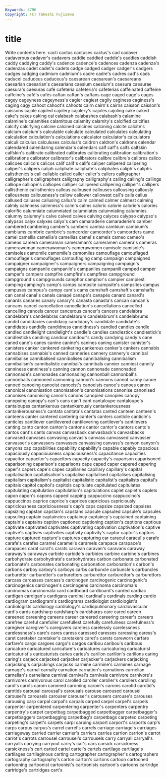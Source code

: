 ```yaml
---
Keywords: 5796 
Copyright: (C) Takeshi Fujisawa
---
```


# title

Write contents here.
cacti
cactus cactuses cactus's cad cadaver cadaverous cadaver's cadavers caddie caddied
caddie's caddies caddish caddy caddying caddy's cadence cadence's cadences cadenza
cadenza's cadenzas cadet cadet's cadets cadge cadged cadger cadger's cadgers
cadges cadging cadmium cadmium's cadre cadre's cadres cad's cads caducei
caduceus caduceus's caesarean caesarean's caesareans caesarian caesarian's caesarians caesium caesium's
caesura caesurae caesura's caesuras café cafeteria cafeteria's cafeterias caffeinated caffeine
caffeine's café's cafés caftan caftan's caftans cage caged cage's cages
cagey cageyness cageyness's cagier cagiest cagily caginess caginess's caging cagy
cahoot cahoot's cahoots cairn cairn's cairns caisson caisson's caissons cajole
cajoled cajolery cajolery's cajoles cajoling cake caked cake's cakes caking
cal calabash calabashes calabash's calamine calamine's calamities calamitous calamity calamity's
calcified calcifies calcify calcifying calcine calcined calcines calcining calcite calcite's
calcium calcium's calculable calculate calculated calculates calculating calculation calculation's calculations
calculator calculator's calculators calculi calculus calculuses calculus's caldron caldron's caldrons
calendar calendared calendaring calendar's calendars calf calf's calfs calfskin calfskin's
calibrate calibrated calibrates calibrating calibration calibration's calibrations calibrator calibrator's calibrators
calibre calibre's calibres calico calicoes calico's calicos calif calif's califs
caliper calipered calipering caliper's calipers caliph caliphate caliphate's caliphates caliph's
caliphs calisthenics's call callable called caller caller's callers calligrapher calligrapher's
calligraphers calligraphy calligraphy's calling calling's callings calliope calliope's calliopes calliper
callipered callipering calliper's callipers callisthenic callisthenics callous calloused callouses callousing
callously callousness callousness's callow callower callowest call's calls callus callused
calluses callusing callus's calm calmed calmer calmest calming calmly calmness
calmness's calm's calms caloric calorie calorie's calories calorific calumniate calumniated
calumniates calumniating calumnies calumny calumny's calve calved calves calving calyces
calypso calypso's calypsos calyx calyxes calyx's cam camaraderie camaraderie's camber
cambered cambering camber's cambers cambia cambium cambium's cambiums cambric cambric's
camcorder camcorder's camcorders came camel camellia camellia's camellias camel's camels
cameo cameo's cameos camera cameraman cameraman's cameramen camera's cameras camerawoman
camerawoman's camerawomen camisole camisole's camisoles camomile camomile's camomiles camouflage camouflaged
camouflage's camouflages camouflaging camp campaign campaigned campaigner campaigner's campaigners campaigning
campaign's campaigns campanile campanile's campaniles campanili camped camper camper's campers
campfire campfire's campfires campground campground's campgrounds camphor camphor's campier campiest
camping camping's camp's camps campsite campsite's campsites campus campuses campus's
campy cam's cams camshaft camshaft's camshafts can canal canal's canals
canapé canapé's canapés canard canard's canards canaries canary canary's canasta
canasta's cancan cancan's cancans cancel cancellation cancellation's cancellations cancelled cancelling
cancels cancer cancerous cancer's cancers candelabra candelabra's candelabras candelabrum candelabrum's
candelabrums candid candidacies candidacy candidacy's candidate candidate's candidates candidly candidness
candidness's candied candies candle candled candlelight candlelight's candle's candles candlestick
candlestick's candlesticks candling candour candour's candy candying candy's cane caned
cane's canes canine canine's canines caning canister canister's canisters canker
cankered cankering cankerous canker's cankers cannabis cannabises cannabis's canned canneries
cannery cannery's cannibal cannibalise cannibalised cannibalises cannibalising cannibalism cannibalism's cannibalistic
cannibal's cannibals cannier canniest cannily canniness canniness's canning cannon cannonade
cannonaded cannonade's cannonades cannonading cannonball cannonball's cannonballs cannoned cannoning cannon's
cannons cannot canny canoe canoed canoeing canoeist canoeist's canoeists canoe's
canoes canon canonical canonisation canonisation's canonisations canonise canonised canonises canonising
canon's canons canopied canopies canopy canopying canopy's can's cans can't
cant cantaloupe cantaloupe's cantaloupes cantankerous cantankerously cantankerousness cantankerousness's cantata cantata's
cantatas canted canteen canteen's canteens canter cantered cantering canter's canters
canticle canticle's canticles cantilever cantilevered cantilevering cantilever's cantilevers canting canto
canton canton's cantons cantor cantor's cantors canto's cantos cant's cants
canvas canvasback canvasback's canvasbacks canvased canvases canvasing canvas's canvass canvassed
canvasser canvasser's canvassers canvasses canvassing canvass's canyon canyon's canyons cap
capabilities capability capability's capable capably capacious capaciously capaciousness capaciousness's capacitance
capacities capacitor capacitor's capacitors capacity capacity's caparison caparisoned caparisoning caparison's
caparisons cape caped caper capered capering caper's capers cape's capes
capillaries capillary capillary's capital capitalisation capitalisation's capitalise capitalised capitalises capitalising
capitalism capitalism's capitalist capitalistic capitalist's capitalists capital's capitals capitol capitol's
capitols capitulate capitulated capitulates capitulating capitulation capitulation's capitulations caplet caplet's
caplets capon capon's capons capped capping cappuccino cappuccino's cappuccinos caprice
caprice's caprices capricious capriciously capriciousness capriciousness's cap's caps capsize capsized
capsizes capsizing capstan capstan's capstans capsule capsuled capsule's capsules capsuling
captain captaincies captaincy captaincy's captained captaining captain's captains caption captioned
captioning caption's captions captious captivate captivated captivates captivating captivation captivation's
captive captive's captives captivities captivity captivity's captor captor's captors capture
captured capture's captures capturing car caracul caracul's carafe carafe's carafes
caramel caramel's caramels carapace carapace's carapaces carat carat's carats caravan
caravan's caravans caraway caraway's caraways carbide carbide's carbides carbine carbine's
carbines carbohydrate carbohydrate's carbohydrates carbon carbonate carbonated carbonate's carbonates carbonating
carbonation carbonation's carbon's carbons carboy carboy's carboys carbs carbuncle carbuncle's
carbuncles carburetter carburetter's carburetters carburettor carburettor's carburettors carcass carcasses carcass's
carcinogen carcinogenic carcinogenic's carcinogenics carcinogen's carcinogens carcinoma carcinoma's carcinomas carcinomata
card cardboard cardboard's carded cardiac cardigan cardigan's cardigans cardinal cardinal's
cardinals carding cardio cardiogram cardiogram's cardiograms cardiologist cardiologist's cardiologists cardiology
cardiology's cardiopulmonary cardiovascular card's cards cardsharp cardsharp's cardsharps care cared
careen careened careening careens career careered careering career's careers carefree
careful carefuller carefullest carefully carefulness carefulness's caregiver caregiver's caregivers careless
carelessly carelessness carelessness's care's cares caress caressed caresses caressing caress's
caret caretaker caretaker's caretakers caret's carets careworn carfare carfare's cargo
cargoes cargo's cargos caribou caribou's caribous caricature caricatured caricature's caricatures
caricaturing caricaturist caricaturist's caricaturists caries caries's carillon carillon's carillons caring
caring's carjack carjacked carjacker carjacker's carjackers carjacking carjacking's carjackings carjacks
carmine carmine's carmines carnage carnage's carnal carnally carnation carnation's carnations
carnelian carnelian's carnelians carnival carnival's carnivals carnivore carnivore's carnivores carnivorous
carol carolled caroller caroller's carollers carolling carol's carols carom caromed
caroming carom's caroms carotid carotid's carotids carousal carousal's carousals carouse
caroused carousel carousel's carousels carouser carouser's carousers carouse's carouses carousing
carp carpal carpal's carpals carped carpel carpel's carpels carpenter carpentered
carpentering carpenter's carpenters carpentry carpentry's carpet carpetbag carpetbagged carpetbagger carpetbagger's
carpetbaggers carpetbagging carpetbag's carpetbags carpeted carpeting carpeting's carpet's carpets carpi
carping carport carport's carports carp's carps carpus carpus's carrel carrel's
carrels carriage carriage's carriages carriageway carried carrier carrier's carriers carries
carrion carrion's carrot carrot's carrots carrousel carrousel's carrousels carry carryall
carryall's carryalls carrying carryout carry's car's cars carsick carsickness carsickness's
cart carted cartel cartel's cartels cartilage cartilage's cartilages cartilaginous carting
cartographer cartographer's cartographers cartography cartography's carton carton's cartons cartoon cartooned
cartooning cartoonist cartoonist's cartoonists cartoon's cartoons cartridge cartridge's cartridges cart's
